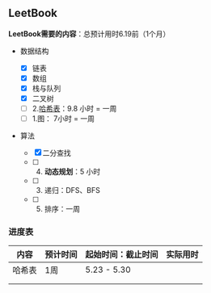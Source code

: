 





## LeetBook

**LeetBook需要的内容**：总预计用时6.19前（1个月）

- 数据结构 

   - [x] 链表
   - [x] 数组
   - [x] 栈与队列
   - [x] 二叉树
   - [ ] 2.[哈希表](https://leetcode.cn/leetbook/read/hash-table/x6sast/)：9.8 小时 = 一周 
   - [ ] 1.图： 7小时 = 一周

- 算法
   - [x] 二分查找
   - [ ] 4. **动态规划**：5 小时
   - [ ] 3. 递归：DFS、BFS
   - [ ] 5. 排序：一周




### 进度表

| 内容   | 预计时间 | 起始时间：截止时间 | 实际用时 |
| ------ | -------- | ------------------ | -------- |
| 哈希表 | 1周      | 5.23 - 5.30        |          |
|        |          |                    |          |
|        |          |                    |          |



